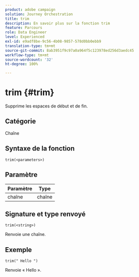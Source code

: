 ```yaml
---
product: adobe campaign
solution: Journey Orchestration
title: trim
description: En savoir plus sur la fonction trim
feature: Parcours
role: Data Engineer
level: Experienced
exl-id: e9adf8be-9c56-4b08-9857-578d0bb0ebb9
translation-type: tm+mt
source-git-commit: 8ab3951f9c97a0a964f5c123978ed256d3aedc45
workflow-type: tm+mt
source-wordcount: '32'
ht-degree: 100%

---
```


# trim {#trim}

Supprime les espaces de début et de fin.

## Catégorie

Chaîne

## Syntaxe de la fonction

`trim(<parameters>)`

## Paramètre

| Paramètre | Type |
|-----------|------------------|
| chaîne | chaîne |

## Signature et type renvoyé

`trim(<string>)`

Renvoie une chaîne.

## Exemple

`trim(" Hello ")`

Renvoie « Hello ».
